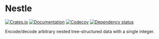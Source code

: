 # Nestle

[![Crates.io](https://img.shields.io/crates/v/nestle.svg)](https://crates.io/crates/nestle)
[![Documentation](https://docs.rs/nestle/badge.svg)](https://docs.rs/nestle/)
[![Codecov](https://codecov.io/gh/Justice4Joffrey/nestle-rs/coverage.svg?branch=master)](https://codecov.io/gh/Justice4Joffrey/nestle-rs)
[![Dependency status](https://deps.rs/repo/github/Justice4Joffrey/nestle-rs/status.svg)](https://deps.rs/repo/github/Justice4Joffrey/nestle-rs)

Encode/decode arbitrary nested tree-structured data with a single integer.
